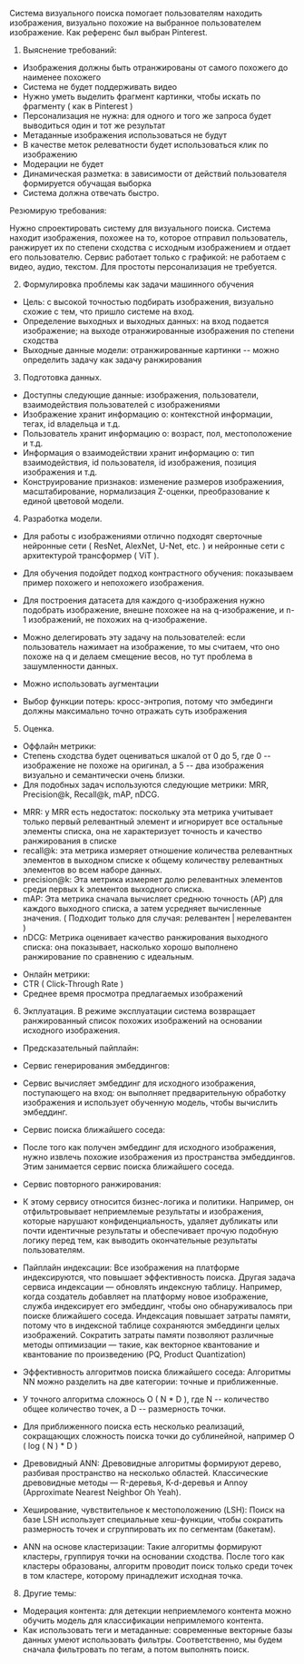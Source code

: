 Система визуального поиска помогает пользователям находить изображения, визуально
похожие на выбранное пользователем изображение.
Как референс был выбран Pinterest.

1. Выяснение требований:

* Изображения должны быть отранжированы от самого похожего до наименее похожего
* Система не будет поддерживать видео
* Нужно уметь выделить фрагмент картинки, чтобы искать по фрагменту ( как в Pinterest )
* Персонализация не нужна: для одного и того же запроса будет выводиться один и тот же результат
* Метаданные изображения использоваться не будут
* В качестве меток релеватности будет использоваться клик по изображению
* Модерации не будет
* Динамическая разметка: в зависимости от действий пользователя формируется обучащая выборка
* Система должна отвечать быстро.

Резюмирую требования:

Нужно спроектировать систему для визуального поиска.
Система находит изображения, похожее на то, которое отправил пользователь, ранжирует
их по степени сходства с исходным изображением и отдает его пользователю.
Сервис работает только с графикой: не работаем с видео, аудио, текстом.
Для простоты персонализация не требуется.

2. Формулировка проблемы как задачи машинного обучения

* Цель: с высокой точностью подбирать изображения, визуально схожие с тем, что пришло системе на вход.
* Определение выходных и выходных данных: на вход подается изображение; на выходе отранжированные изображения по степени сходства
* Выходные данные модели: отранжированные картинки -- можно определить задачу как задачу ранжирования

3. Подготовка данных.

* Доступны следующие данные: изображения, пользователи, взаимодействия пользователей с изображениями
* Изображение хранит информацию о: контекстной информации, тегах, id владельца и т.д.
* Пользователь хранит информацию о: возраст, пол, местоположение и т.д.
* Информация о взаимодействии хранит информацию о: тип взаимодействия, id пользователя, id изображения, позиция изображения и т.д.
* Конструирование признаков: изменение размеров изображениия, масштабирование, нормализация Z-оценки, преобразование к единой цветовой модели.

4. Разработка модели.

* Для работы с изображениями отлично подходят сверточные нейронные сети ( ResNet, AlexNet, U-Net, etc. ) и нейронные сети с архитектурой трансформер ( ViT ).
* Для обучения подойдет подход контрастного обучения: показываем пример похожего и непохожего изображения.

* Для построения датасета для каждого  q-изображения нужно подобрать изображение, внешне похожее на на q-изображение, и n-1 изображений, не похожих на q-изображение.
 * Можно делегировать эту задачу на пользователей: если пользователь нажимает на изображение, то мы считаем, что оно похоже на q и делаем смещение весов, но тут проблема в зашумленности данных.
 * Можно использовать аугментации

* Выбор функции потерь: кросс-энтропия, потому что эмбединги должны максимально точно отражать суть изображения

5. Оценка.

* Оффлайн метрики:
 * Степень сходства будет оцениваться шкалой от 0 до 5, где 0 -- изображение не похоже на оригинал, а 5 -- два изображения визуально и семантически очень близки.
 * Для подобных задач используются следующие метрики: MRR, Precision@k, Recall@k, mAP, nDCG.
  - MRR: у MRR есть недостаток: поскольку эта метрика учитывает только первый релевантный элемент и игнорирует все остальные элементы списка, она не характеризует точность и качество ранжирования в списке
  - recall@k: эта метрика измеряет отношение количества релевантных элементов в выходном списке к общему количеству релевантных элементов во всем наборе данных.
  - precision@k: Эта метрика измеряет долю релевантных элементов среди первых k элементов выходного списка. 
  - mAP: Эта метрика сначала вычисляет среднюю точность (AP) для каждого выходного списка, а затем усредняет вычисленные значения. ( Подходит только для случая: релевантен | нерелевантен )
  - nDCG: Метрика оценивает качество ранжирования выходного списка: она показывает, насколько хорошо выполнено ранжирование по сравнению с идеальным.

* Онлайн метрики: 
 * CTR ( Click-Through Rate ) 
 * Среднее время просмотра предлагаемых изображений

6. Экплуатация.
В режиме эксплуатации система возвращает ранжированный список похожих изображений на основании исходного изображения.
* Предсказательный пайплайн:

 * Сервис генерирования эмбеддингов:
  * Сервис вычисляет эмбеддинг для исходного изображения, поступающего на вход: он выполняет предварительную обработку изображения и использует обученную модель, чтобы вычислить эмбеддинг.

 * Сервис поиска ближайшего соседа: 
  * После того как получен эмбеддинг для исходного изображения, нужно извлечь похожие изображения из пространства эмбеддингов. Этим занимается сервис поиска ближайшего соседа.

 * Сервис повторного ранжирования:
  * К этому сервису относится бизнес-логика и политики. Например, он отфильтровывает неприемлемые результаты и изображения, которые нарушают конфиденциальность, удаляет дубликаты или почти идентичные результаты и обеспечивает прочую подобную логику перед тем, как выводить окончательные результаты пользователям.

* Пайплайн индексации:
Все изображения на платформе индексируются, что повышает эффективность
поиска. Другая задача сервиса индексации — обновлять индексную таблицу. Например, когда создатель добавляет на платформу новое изображение, служба индексирует его эмбеддинг, чтобы оно обнаруживалось при поиске ближайшего соседа. Индексация повышает затраты памяти, потому что в индексной таблице сохраняются эмбеддинги целых изображений. Сократить затраты памяти позволяют различные методы оптимизации — такие, как векторное квантование и квантование по произведению (PQ, Product Quantization)
 * Эффективность алгоритмов поиска ближайшего соседа: Алгоритмы NN можно разделить на две категории: точные и приближенные.
  * У точного алгоритма сложнось O ( N * D ), где N -- количество общее количество точек, а D -- размерность точки.
  * Для приближенного поиска есть несколько реализаций, сокращающих сложность поиска точки до сублинейной, например O ( log ( N ) * D )
   * Древовидный ANN: Древовидные алгоритмы формируют дерево, разбивая пространство на несколько областей. Классические древовидные методы — R-деревья, K-d-деревья и Annoy (Approximate Nearest Neighbor Oh Yeah).
   * Хеширование, чувствительное к местоположению (LSH): Поиск на базе LSH использует специальные хеш-функции, чтобы сократить размерность точек и сгруппировать их по сегментам (бакетам).
   * ANN на основе кластеризации: Такие алгоритмы формируют кластеры, группируя точки на основании сходства. После того как кластеры образованы, алгоритм проводит поиск только среди точек в том кластере, которому принадлежит исходная точка.

8. Другие темы:
* Модерация контента: для детекции неприемлемого контента можно обучить модель для классификации непримлемого контента.
* Как использовать теги и метаданные: современные векторные базы данных умеют использовать фильтры. Соответственно, мы будем сначала фильтровать по тегам, а потом выполнять поиск.

